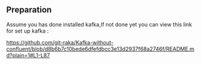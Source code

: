 
## Preparation 
Assume you has done installed kafka,If not done yet you can view this link for set up kafka :

https://github.com/git-raka/Kafka-without-confluent/blob/d8b6b7c10bede6dfefdbcc3e13d2937f68a2746f/README.md?plain=1#L1-L87
